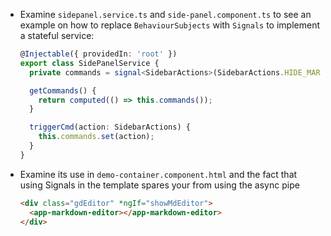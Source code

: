 - Examine `sidepanel.service.ts` and `side-panel.component.ts` to see an example on how to replace `BehaviourSubjects` with `Signals` to implement a stateful service:

  ```typescript
  @Injectable({ providedIn: 'root' })
  export class SidePanelService {
    private commands = signal<SidebarActions>(SidebarActions.HIDE_MARKDOWN);

    getCommands() {
      return computed(() => this.commands());
    }

    triggerCmd(action: SidebarActions) {
      this.commands.set(action);
    }
  }
  ```

- Examine its use in `demo-container.component.html` and the fact that using Signals in the template spares your from using the async pipe

  ```html
  <div class="gdEditor" *ngIf="showMdEditor">
    <app-markdown-editor></app-markdown-editor>
  </div>
  ```
